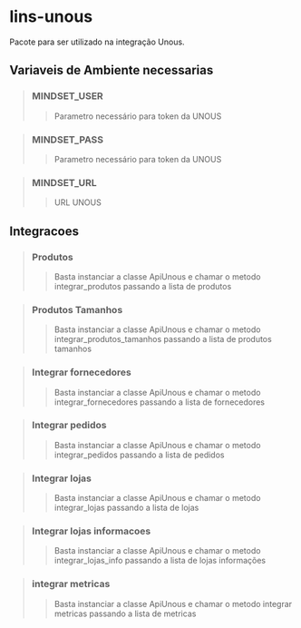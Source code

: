 # lins-unous #

Pacote para ser utilizado na integração Unous.

## Variaveis de Ambiente necessarias

> ### MINDSET_USER    
>> Parametro necessário para token da UNOUS
 
> ### MINDSET_PASS     
>> Parametro necessário para token da UNOUS 

> ### MINDSET_URL   
>> URL UNOUS

## Integracoes

> ### Produtos
>> Basta instanciar a classe ApiUnous e chamar o metodo integrar_produtos passando a lista de produtos

> ### Produtos Tamanhos 
>> Basta instanciar a classe ApiUnous e chamar o metodo integrar_produtos_tamanhos passando a lista de produtos tamanhos

> ### Integrar fornecedores
>> Basta instanciar a classe ApiUnous e chamar o metodo integrar_fornecedores passando a lista de fornecedores

> ### Integrar pedidos
>> Basta instanciar a classe ApiUnous e chamar o metodo integrar_pedidos passando a lista de pedidos

> ### Integrar lojas
>> Basta instanciar a classe ApiUnous e chamar o metodo integrar_lojas passando a lista de lojas

> ### Integrar lojas informacoes
>> Basta instanciar a classe ApiUnous e chamar o metodo integrar_lojas_info passando a lista de lojas informações

> ### integrar metricas
>> Basta instanciar a classe ApiUnous e chamar o metodo integrar metricas passando a lista de metricas